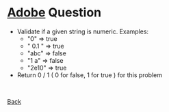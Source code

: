 # [Adobe]() Question
- Validate if a given string is numeric. Examples:
    - "0" => true
    - " 0.1 " => true
    - "abc" => false
    - "1 a" => false
    - "2e10" => true
- Return 0 / 1 ( 0 for false, 1 for true ) for this problem

<br />

[Back](../../../../)